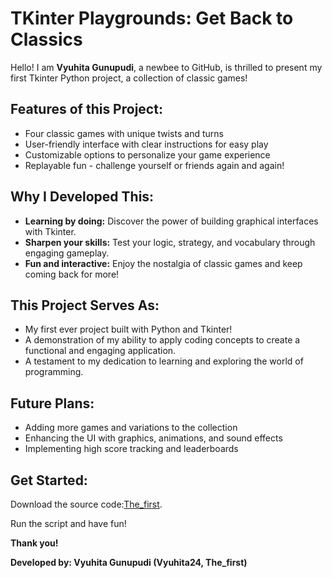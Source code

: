 <h1 id="The_first">TKinter Playgrounds: Get Back to Classics</h1>
<p>Hello! I am <strong>Vyuhita Gunupudi</strong>, a newbee to GitHub, is thrilled to present my first Tkinter Python project, a collection of classic games!</p>

<h2>Features of this Project:</h2>
<ul>
  <li>Four classic games with unique twists and turns</li>
  <li>User-friendly interface with clear instructions for easy play</li>
  <li>Customizable options to personalize your game experience</li>
  <li>Replayable fun - challenge yourself or friends again and again!</li>
</ul>

<h2>Why I Developed This:</h2>
<ul>
  <li><strong>Learning by doing:</strong> Discover the power of building graphical interfaces with Tkinter.</li>
  <li><strong>Sharpen your skills:</strong> Test your logic, strategy, and vocabulary through engaging gameplay.</li>
  <li><strong>Fun and interactive:</strong> Enjoy the nostalgia of classic games and keep coming back for more!</li>
</ul>

<h2>This Project Serves As:</h2>
<ul>
  <li>My first ever project built with Python and Tkinter!</li>
  <li>A demonstration of my ability to apply coding concepts to create a functional and engaging application.</li>
  <li>A testament to my dedication to learning and exploring the world of programming.</li>
</ul>

<h2>Future Plans:</h2>
<ul>
  <li>Adding more games and variations to the collection</li>
  <li>Enhancing the UI with graphics, animations, and sound effects</li>
  <li>Implementing high score tracking and leaderboards</li>
</ul>

<h2>Get Started:</h2>
<p>Download the source code:<a href="https://github.com/Vyuhita24/Tkinter-playgrounds.git">The_first</a>.</p>
<p>Run the script and have fun!</p>

<p><strong>Thank you!</strong></p>
<p><strong>Developed by: Vyuhita Gunupudi (Vyuhita24, The_first)</strong></p>

